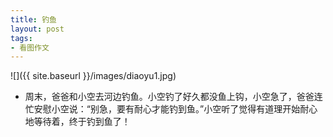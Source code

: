 ```yaml
---
title: 钓鱼
layout: post
tags:
- 看图作文
---
```


![]({{ site.baseurl }}/images/diaoyu1.jpg)
* 周末，爸爸和小空去河边钓鱼。小空钓了好久都没鱼上钩，小空急了，爸爸连忙安慰小空说：“别急，要有耐心才能钓到鱼。”小空听了觉得有道理开始耐心地等待着，终于钓到鱼了！

